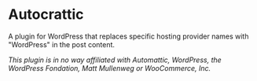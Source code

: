 # Autocrattic
A plugin for WordPress that replaces specific hosting provider names with "WordPress" in the post content.

*This plugin is in no way affiliated with Automattic, WordPress, the WordPress Fondation, Matt Mullenweg or WooCommerce, Inc.*
